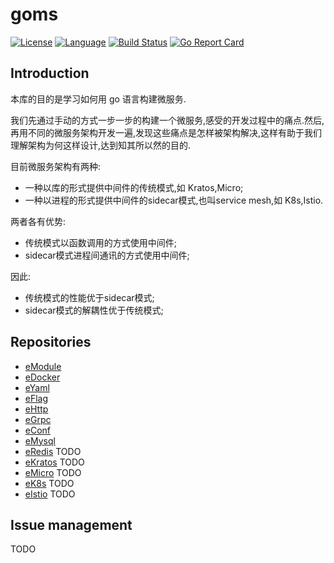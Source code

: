 # goms  

[![License](http://img.shields.io/badge/license-mit-blue.svg?style=flat-square)](https://raw.githubusercontent.com/labstack/echo/master/LICENSE) [![Language](https://img.shields.io/badge/language-go-blue.svg)](https://golang.org/) [![Build Status](http://img.shields.io/travis/fuwensun/goms.svg?style=flat-square)](https://travis-ci.org/fuwensun/goms) [![Go Report Card](https://goreportcard.com/badge/github.com/fuwensun/goms)](https://goreportcard.com/report/github.com/fuwensun/goms)

## Introduction

本库的目的是学习如何用 go 语言构建微服务.

我们先通过手动的方式一步一步的构建一个微服务,感受的开发过程中的痛点.然后,再用不同的微服务架构开发一遍,发现这些痛点是怎样被架构解决,这样有助于我们理解架构为何这样设计,达到知其所以然的目的.

目前微服务架构有两种:
- 一种以库的形式提供中间件的传统模式,如 Kratos,Micro;
- 一种以进程的形式提供中间件的sidecar模式,也叫service mesh,如 K8s,Istio.

两者各有优势:
- 传统模式以函数调用的方式使用中间件;
- sidecar模式进程间通讯的方式使用中间件;

因此:
- 传统模式的性能优于sidecar模式;
- sidecar模式的解耦性优于传统模式;

## Repositories

- [eModule][21]
- [eDocker][22]
- [eYaml][23]
- [eFlag][24]
- [eHttp][25]
- [eGrpc][26]
- [eConf][27]
- [eMysql][28]
- [eRedis][29] TODO
- [eKratos][30] TODO
- [eMicro][31] TODO
- [eK8s][32] TODO
- [eIstio][33] TODO

[21]:https://github.com/fuwensun/goms/tree/master/eModule
[22]:https://github.com/fuwensun/goms/tree/master/eDocker
[23]:https://github.com/fuwensun/goms/tree/master/eYaml
[24]:https://github.com/fuwensun/goms/tree/master/eFlag
[25]:https://github.com/fuwensun/goms/tree/master/eHttp
[26]:https://github.com/fuwensun/goms/tree/master/eGrpc
[27]:https://github.com/fuwensun/goms/tree/master/eConf
[28]:https://github.com/fuwensun/goms/tree/master/eMysql
[29]:https://github.com/fuwensun/goms/tree/master
[30]:https://github.com/fuwensun/goms/tree/master
[31]:https://github.com/fuwensun/goms/tree/master
[32]:https://github.com/fuwensun/goms/tree/master
[33]:https://github.com/fuwensun/goms/tree/master

## Issue management

TODO